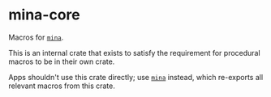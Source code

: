 # mina-core

Macros for [`mina`](https://docs.rs/mina/).

This is an internal crate that exists to satisfy the requirement for procedural macros to be in their own crate.

Apps shouldn't use this crate directly; use [`mina`](https://docs.rs/mina/) instead, which re-exports all relevant
macros from this crate.